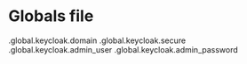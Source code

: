 # Globals file

.global.keycloak.domain
.global.keycloak.secure
.global.keycloak.admin_user
.global.keycloak.admin_password
